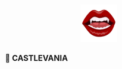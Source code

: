 <div align="center">
  <img src="assets/img/banner.png" alt="banner" height="100"/>
</div>

## 🧛 CASTLEVANIA
